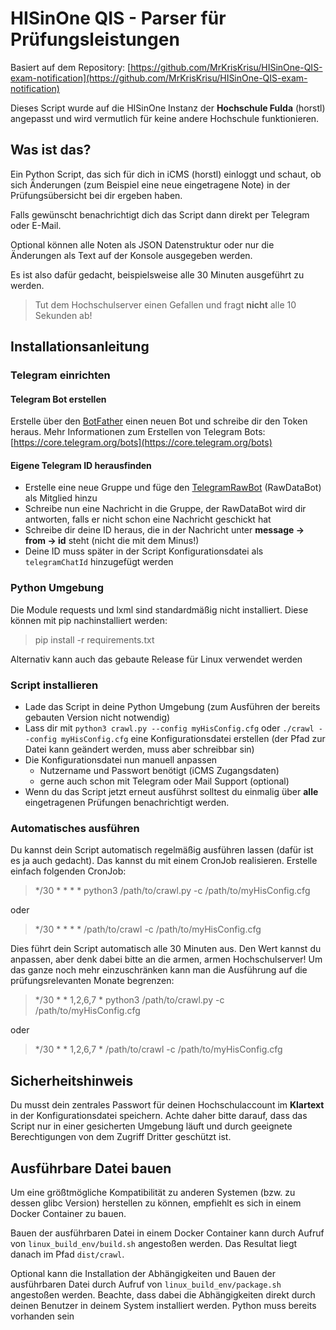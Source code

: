 # HISinOne QIS - Parser für Prüfungsleistungen

Basiert auf dem Repository: [https://github.com/MrKrisKrisu/HISinOne-QIS-exam-notification](https://github.com/MrKrisKrisu/HISinOne-QIS-exam-notification)

Dieses Script wurde auf die HISinOne Instanz der **Hochschule Fulda** (horstl) angepasst und wird vermutlich für keine andere Hochschule funktionieren.

## Was ist das?
Ein Python Script, das sich für dich in iCMS (horstl) einloggt und schaut, ob sich Änderungen (zum Beispiel eine neue eingetragene Note) in der Prüfungsübersicht bei dir ergeben haben.

Falls gewünscht benachrichtigt dich das Script dann direkt per Telegram oder E-Mail.

Optional können alle Noten als JSON Datenstruktur oder nur die Änderungen als Text auf der Konsole ausgegeben werden.

Es ist also dafür gedacht, beispielsweise alle 30 Minuten ausgeführt zu werden.
 
> Tut dem Hochschulserver einen Gefallen und fragt **nicht** alle 10 Sekunden ab!
 
## Installationsanleitung
### Telegram einrichten
#### Telegram Bot erstellen
Erstelle über den [BotFather](https://t.me/botfather) einen neuen Bot und schreibe dir den Token heraus.
Mehr Informationen zum Erstellen von Telegram Bots: [https://core.telegram.org/bots](https://core.telegram.org/bots)

#### Eigene Telegram ID herausfinden
* Erstelle eine neue Gruppe und füge den [TelegramRawBot](https://t.me/RawDataBot) (RawDataBot) als Mitglied hinzu
* Schreibe nun eine Nachricht in die Gruppe, der RawDataBot wird dir antworten, falls er nicht schon eine Nachricht geschickt hat
* Schreibe dir deine ID heraus, die in der Nachricht unter **message -> from -> id** steht (nicht die mit dem Minus!)
* Deine ID muss später in der Script Konfigurationsdatei als `telegramChatId` hinzugefügt werden

### Python Umgebung
Die Module requests und lxml sind standardmäßig nicht installiert. Diese können mit pip nachinstalliert werden:
> pip install -r requirements.txt

Alternativ kann auch das gebaute Release für Linux verwendet werden

### Script installieren
- Lade das Script in deine Python Umgebung (zum Ausführen der bereits gebauten Version nicht notwendig)
- Lass dir mit `python3 crawl.py --config myHisConfig.cfg` oder `./crawl --config myHisConfig.cfg` eine Konfigurationsdatei erstellen (der Pfad zur Datei kann geändert werden, muss aber schreibbar sin)
- Die Konfigurationsdatei nun manuell anpassen
    - Nutzername und Passwort benötigt (iCMS Zugangsdaten)
    - gerne auch schon mit Telegram oder Mail Support (optional)
- Wenn du das Script jetzt erneut ausführst solltest du einmalig über **alle** eingetragenen Prüfungen benachrichtigt werden.

### Automatisches ausführen
Du kannst dein Script automatisch regelmäßig ausführen lassen (dafür ist es ja auch gedacht). Das kannst du mit einem CronJob realisieren. Erstelle einfach folgenden CronJob:

> */30 * * * * python3 /path/to/crawl.py -c /path/to/myHisConfig.cfg

oder

> */30 * * * * /path/to/crawl -c /path/to/myHisConfig.cfg

Dies führt dein Script automatisch alle 30 Minuten aus. Den Wert kannst du anpassen, aber denk dabei bitte an die armen, armen Hochschulserver! Um das ganze noch mehr einzuschränken kann man die Ausführung auf die prüfungsrelevanten Monate begrenzen:

> */30 * * 1,2,6,7 * python3 /path/to/crawl.py -c /path/to/myHisConfig.cfg

oder

> */30 * * 1,2,6,7 * /path/to/crawl -c /path/to/myHisConfig.cfg

## Sicherheitshinweis
Du musst dein zentrales Passwort für deinen Hochschulaccount im **Klartext** in der Konfigurationsdatei speichern. Achte daher bitte darauf, dass das Script nur in einer gesicherten Umgebung läuft und durch geeignete Berechtigungen von dem Zugriff Dritter geschützt ist.

## Ausführbare Datei bauen
Um eine größtmögliche Kompatibilität zu anderen Systemen (bzw. zu dessen glibc Version) herstellen zu können, empfiehlt es sich in einem Docker Container zu bauen.

Bauen der ausführbaren Datei in einem Docker Container kann durch Aufruf von `linux_build_env/build.sh` angestoßen werden.
Das Resultat liegt danach im Pfad `dist/crawl`.

Optional kann die Installation der Abhängigkeiten und Bauen der ausführbaren Datei durch Aufruf von `linux_build_env/package.sh` angestoßen werden.
Beachte, dass dabei die Abhängigkeiten direkt durch deinen Benutzer in deinem System installiert werden. Python muss bereits vorhanden sein
